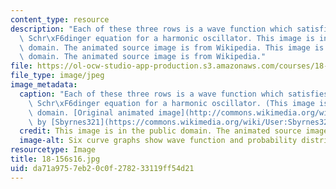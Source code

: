 ```yaml
---
content_type: resource
description: "Each of these three rows is a wave function which satisfies the time-dependent\
  \ Schr\xF6dinger equation for a harmonic oscillator. This image is in the public\
  \ domain. The animated source image is from Wikipedia. This image is in the public\
  \ domain. The animated source image is from Wikipedia."
file: https://ol-ocw-studio-app-production.s3.amazonaws.com/courses/18-156-differential-analysis-ii-partial-differential-equations-and-fourier-analysis-spring-2016/da71a9757eb20c0f278233119ff54d21_18-156s16.jpg
file_type: image/jpeg
image_metadata:
  caption: "Each of these three rows is a wave function which satisfies the time-dependent\
    \ Schr\xF6dinger equation for a harmonic oscillator. (This image is in the public\
    \ domain. [Original animated image](http://commons.wikimedia.org/wiki/File:StationaryStatesAnimation.gif)\
    \ by [Sbyrnes321](https://commons.wikimedia.org/wiki/User:Sbyrnes321) on\_Wikipedia.)"
  credit: This image is in the public domain. The animated source image is from Wikipedia.
  image-alt: Six curve graphs show wave function and probability distribution.
resourcetype: Image
title: 18-156s16.jpg
uid: da71a975-7eb2-0c0f-2782-33119ff54d21
---
```

